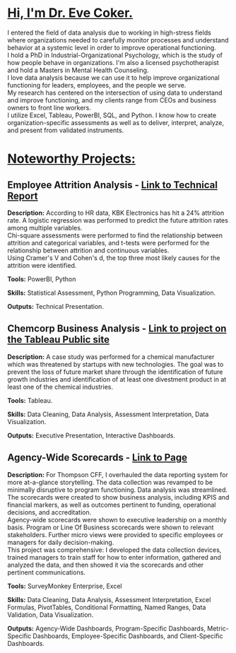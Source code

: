 # <ins> Hi, I'm Dr. Eve Coker. </ins>
I entered the field of data analysis due to working in high-stress fields where organizations needed to carefully monitor processes and understand behavior at a systemic level in order to improve operational functioning.\
I hold a PhD in Industrial-Organizational Psychology, which is the study of how people behave in organizations. I'm also a licensed psychotherapist and hold a Masters in Mental Health Counseling.\
I love data analysis because we can use it to help improve organizational functioning for leaders, employees, and the people we serve. \
My research has centered on the intersection of using data to understand and improve functioning, and my clients range from CEOs and business owners to front line workers.\
I utilize Excel, Tableau, PowerBI, SQL, and Python. I know how to create organization-specific assessments as well as to deliver, interpret, analyze, and present from validated instruments. 

# <ins> Noteworthy Projects: </ins>

## Employee Attrition Analysis - [Link to Technical Report](/Employee%20Analysis/Attrition%20Analysis%20-%20Technical%20Report.pdf)

**Description:** According to HR data, KBK Electronics has hit a 24% attrition rate. A logistic regression was performed to predict the future attrition rates among multiple variables.\
Chi-square assessments were performed to find the relationship between attrition and categorical variables, and t-tests were performed for the relationship between attrition and continuous variables. \
Using Cramer's V and Cohen's d, the top three most likely causes for the attrition were identified. 

**Tools:** PowerBI, Python

**Skills:** Statistical Assessment, Python Programming, Data Visualization.   

**Outputs:** Technical Presentation. 
​
## Chemcorp Business Analysis - [Link to project on the Tableau Public site](https://public.tableau.com/app/profile/eve.coker/viz/Chemcorpproject_17393777176150/Story1?publish=yes) 

**Description:** A case study was performed for a chemical manufacturer which was threatened by startups with new technologies. The goal was to prevent the loss of future market share through the identification of future growth industries and identification of at least one divestment product in at least one of the chemical industries. 

**Tools:** Tableau.

**Skills:** Data Cleaning, Data Analysis, Assessment Interpretation, Data Visualization.  

**Outputs:** Executive Presentation, Interactive Dashboards.

## Agency-Wide Scorecards - [Link to Page](/Agency-Wide%20Scorecards)

**Description:** For Thompson CFF, I overhauled the data reporting system for more at-a-glance storytelling. The data collection was revamped to be minimally disruptive to program functioning. Data analysis was streamlined. \
The scorecards were created to show business analysis, including KPIS and financial markers, as well as outcomes pertinent to funding, operational decisions, and accreditation. \
Agency-wide scorecards were shown to executive leadership on a monthly basis. Program or Line Of Business scorecards were shown to relevant stakeholders. Further micro views were provided to specific employees or managers for daily decision-making.\
This project was comprehensive: I developed the data collection devices, trained managers to train staff for how to enter information, gathered and analyzed the data, and then showed it via the scorecards and other pertinent communications. 

**Tools:** SurveyMonkey Enterprise, Excel

**Skills:** Data Cleaning, Data Analysis, Assessment Interpretation, Excel Formulas, PivotTables, Conditional Formatting, Named Ranges, Data Validation, Data Visualization.  

**Outputs:** Agency-Wide Dashboards, Program-Specific Dashboards, Metric-Specific Dashboards, Employee-Specific Dashboards, and Client-Specific Dashboards. 
